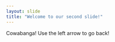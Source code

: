 ```yaml
---
layout: slide
title: "Welcome to our second slide!"
---
```

Cowabanga!
Use the left arrow to go back!
